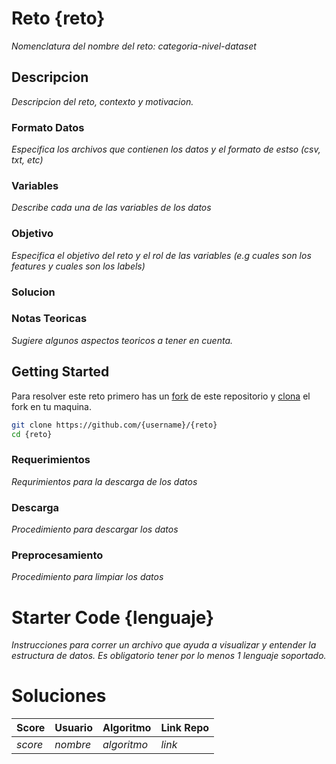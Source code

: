 # Reto {reto}
*Nomenclatura del nombre del reto:  categoria-nivel-dataset*

## Descripcion
*Descripcion del reto, contexto y motivacion.*

### Formato Datos
*Especifica los archivos que contienen los datos y el formato de estso (csv, txt, etc)*

### Variables
*Describe cada una de las variables de los datos*

### Objetivo
*Especifica el objetivo del reto y el rol de las variables (e.g cuales son los features y cuales son los labels)*

### Solucion

### Notas Teoricas
*Sugiere algunos aspectos teoricos a tener en cuenta.*

## Getting Started
Para resolver este reto primero has un [fork](fork) de este repositorio y [clona](clone) el fork en tu maquina.

```bash
git clone https://github.com/{username}/{reto}
cd {reto}
```

### Requerimientos
*Requrimientos para la descarga de los datos*

### Descarga
*Procedimiento para descargar los datos*

### Preprocesamiento
*Procedimiento para limpiar los datos*

# Starter Code {lenguaje}
*Instrucciones para correr un archivo que ayuda a visualizar y entender la estructura de datos. Es obligatorio tener por lo menos 1 lenguaje soportado.*


# Soluciones
| Score | Usuario |	Algoritmo | Link Repo |
| - | - | - | - |
| *score* | *nombre* | *algoritmo* | *link* |


[fork]: https://help.github.com/articles/fork-a-repo/
[clone]: https://help.github.com/articles/cloning-a-repository/
